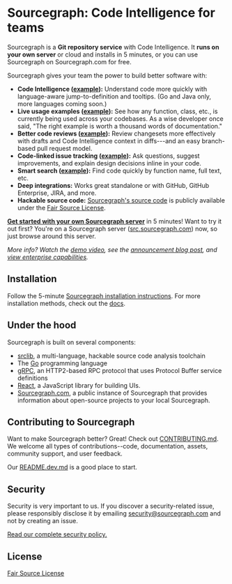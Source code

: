# Sourcegraph: Code Intelligence for teams

Sourcegraph is a **Git repository service** with Code Intelligence. It
**runs on your own server** or cloud and installs in 5 minutes, or you
can use Sourcegraph on Sourcegraph.com for free.

Sourcegraph gives your team the power to build better software with:

* **Code Intelligence ([example](https://src.sourcegraph.com/sourcegraph/.GoPackage/src.sourcegraph.com/sourcegraph/util/mdutil/.def/Mentions)):** Understand code more quickly with language-aware jump-to-definition and tooltips. (Go and Java only, more languages coming soon.)
* **Live usage examples ([example](https://src.sourcegraph.com/sourcegraph@master/.GoPackage/src.sourcegraph.com/sourcegraph/app/router/.def/Router/URLToRepo/.examples)):** See how any function, class, etc., is currently being used across your codebases. As a wise developer once said, "The right example is worth a thousand words of documentation."
* **Better code reviews ([example](https://src.sourcegraph.com/sourcegraph/.changes/302)):** Review changesets more effectively with drafts and Code Intelligence context in diffs---and an easy branch-based pull request model.
* **Code-linked issue tracking ([example](https://src.sourcegraph.com/sourcegraph/.tracker/151)):** Ask questions, suggest improvements, and explain design decisions inline in your code.
* **Smart search ([example](https://src.sourcegraph.com/sourcegraph/.search?q=NewClient)):** Find code quickly by function name, full text, etc.
* **Deep integrations:** Works great standalone or with GitHub, GitHub Enterprise, JIRA, and more.
* **Hackable source code:** [Sourcegraph's source code](https://src.sourcegraph.com/sourcegraph) is publicly available under the [Fair Source License](https://fair.io).

[**Get started with your own Sourcegraph server**](https://src.sourcegraph.com/sourcegraph/.docs/getting-started/) in 5 minutes! Want to try it out first? You're on a Sourcegraph server ([src.sourcegraph.com](https://src.sourcegraph.com)) now, so just browse around this server.

*More info? Watch the [demo video](https://www.youtube.com/watch?v=XOdh3-QJSzs),
see the
[announcement blog post](https://sourcegraph.com/blog/133554180524/announcing-the-sourcegraph-developer-release-an),
and [view enterprise capabilities](https://sourcegraph.com).*


## Installation

Follow the 5-minute
[Sourcegraph installation instructions](https://src.sourcegraph.com/sourcegraph/.docs/getting-started/). For
more installation methods, check out the
[docs](https://src.sourcegraph.com/sourcegraph/.docs).


## Under the hood

Sourcegraph is built on several components:

* [srclib](https://srclib.org), a multi-language, hackable source code
  analysis toolchain
* The [Go](http://golang.org) programming language
* [gRPC](http://grpc.io), an HTTP2-based RPC protocol that uses
  Protocol Buffer service definitions
* [React](https://facebook.github.io/react/), a JavaScript library for
  building UIs.
* [Sourcegraph.com](https://sourcegraph.com), a public instance of
  Sourcegraph that provides information about open-source projects to
  your local Sourcegraph.

## Contributing to Sourcegraph

Want to make Sourcegraph better? Great! Check out
[CONTRIBUTING.md](https://src.sourcegraph.com/sourcegraph@master/.tree/CONTRIBUTING.md). We
welcome all types of contributions--code, documentation, assets,
community support, and user feedback.

Our
[README.dev.md](https://src.sourcegraph.com/sourcegraph@master/.tree/README.dev.md)
is a good place to start.

## Security

Security is very important to us. If you discover a security-related
issue, please responsibly disclose it by emailing
[security@sourcegraph.com](mailto:security@sourcegraph.com) and not by
creating an issue.

[Read our complete security policy.](https://sourcegraph.com/security)

## License

[Fair Source License](https://fair.io)
